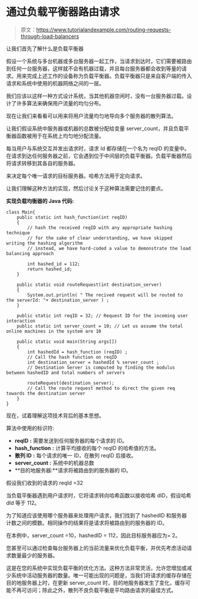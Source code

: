 # 通过负载平衡器路由请求

> 原文：<https://www.tutorialandexample.com/routing-requests-through-load-balancers>

让我们首先了解什么是负载平衡器

假设一个系统与多台机器或多台服务器一起工作，当请求到达时，它们需要被路由到任何一台服务器，这样就不会有机器过载，并且每台服务器都会收到等量的请求。用来完成上述工作的设备称为负载平衡器。负载平衡器只是来自客户端的传入请求和系统中使用的机器网络之间的一层。

我们应该以这样一种方式设计系统，当其他机器空闲时，没有一台服务器过载。设计了许多算法来确保用户流量的均匀分布。

现在让我们来看看可以用来将用户流量均匀地导向多个服务器的散列算法。

让我们假设系统中服务器或机器的总数被分配给变量 server_count，并且负载平衡器函数被用于在系统上均匀地分配流量。

每当用户与系统交互并发出请求时，请求 Id 都存储在一个名为 reqID 的变量中。在请求到达任何服务器之前，它会遇到位于中间层的负载平衡器。负载平衡器然后将请求转移到其各自的服务器。

来决定每个唯一请求的目标服务器。哈希方法用于定向请求。

让我们理解这种方法的实现，然后讨论关于这种算法需要记住的要点。

**实现负载均衡器的 Java 代码:**

```
class Main{
    public static int hash_function(int reqID)
    {
        // hash the received reqID with any appropriate hashing technique 
        // for the sake of clear understanding, we have skipped writing the hashing algorithm
        // instead, we have hard-coded a value to demonstrate the load balancing approach

        int hashed_id = 112;
        return hashed_id;
    }

    public static void routeRequest(int destination_server)
    {
        System.out.println( " The recived request will be routed to the serverId: "+ destination_server ) ;
    }

    public static int reqID = 32; // Request ID for the incoming user interaction
    public static int server_count = 10; // Let us assume the total online machines in the system are 10

    public static void main(String args[])
    {
        int hashedId = hash_function (reqID) ;
        // Call the hash function on reqID
        int destination_server = hashedId % server_count ;
        // Destination Server is computed by finding the modulus between hashedID and total numbers of servers

        routeRequest(destination_server);
        // Call the route request method to direct the given req towards the destination server
    }
}
```

现在，试着理解这项技术背后的基本思想。

算法中使用的标识符:

*   **reqID** **:** 需要发送到任何服务器的每个请求的 ID。
*   **hash_function** **:** 计算平均接收的每个 reqID 的哈希值的方法。
*   **散列 ID** **:** 每个请求的唯一 ID，在散列 reqID 后接收。
*   **server_count** **:** 系统中的机器总数
*   **目的地服务器:**请求将被路由到的服务器的 ID。

假设我们收到的请求的 reqId =32

当负载平衡器遇到用户请求时，它将请求转向哈希函数以接收哈希 dID，假设哈希 dId 等于 112。

为了知道应该使用哪个服务器来处理用户请求，我们找到了 hashedID 和服务器计数之间的模数。相同操作的结果将是请求将被路由到的服务器的 ID。

在本例中，server_count =10，hashedID = 112，因此目标服务器应为= 2。

您甚至可以通过检查每台服务器上的当前流量来优化负载平衡，并优先考虑活动请求数量最少的服务器。

这是在您的系统中实现负载平衡的优化方法。这种方法非常灵活，允许您增加或减少系统中活动服务器的数量。唯一可能出现的问题是，当我们将请求的缓存存储在目的地服务器上时，在更新 server_count 时，目的地服务器发生了变化，缓存可能不再可访问；除此之外，散列不良负载平衡是平均路由请求的最佳方式。
